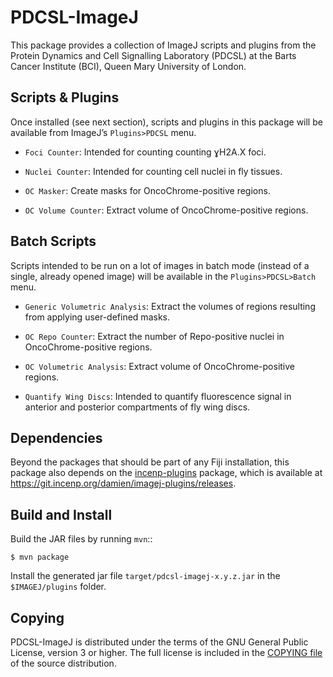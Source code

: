 PDCSL-ImageJ
============

This package provides a collection of ImageJ scripts and plugins from
the Protein Dynamics and Cell Signalling Laboratory (PDCSL) at the Barts
Cancer Institute (BCI), Queen Mary University of London.


Scripts & Plugins
-----------------

Once installed (see next section), scripts and plugins in this package
will be available from ImageJ’s `Plugins>PDCSL` menu.

* `Foci Counter`: Intended for counting counting ɣH2A.X foci.

* `Nuclei Counter`: Intended for counting cell nuclei in fly tissues.

* `OC Masker`: Create masks for OncoChrome-positive regions.

* `OC Volume Counter`: Extract volume of OncoChrome-positive regions.


Batch Scripts
-------------

Scripts intended to be run on a lot of images in batch mode (instead of
a single, already opened image) will be available in the
`Plugins>PDCSL>Batch` menu.

* `Generic Volumetric Analysis`: Extract the volumes of regions
  resulting from applying user-defined masks.
  
* `OC Repo Counter`: Extract the number of Repo-positive nuclei in
  OncoChrome-positive regions.
  
* `OC Volumetric Analysis`: Extract volume of OncoChrome-positive
  regions.
  
* `Quantify Wing Discs`: Intended to quantify fluorescence signal in
  anterior and posterior compartments of fly wing discs.


Dependencies
------------

Beyond the packages that should be part of any Fiji installation, this
package also depends on the
[incenp-plugins](https://incenp.org/dvlpt/imagej-plugins/) package,
which is available at
<https://git.incenp.org/damien/imagej-plugins/releases>.


Build and Install
-----------------

Build the JAR files by running `mvn`::

```
$ mvn package
```

Install the generated jar file `target/pdcsl-imagej-x.y.z.jar` in the
`$IMAGEJ/plugins` folder.


Copying
-------

PDCSL-ImageJ is distributed under the terms of the GNU General Public
License, version 3 or higher. The full license is included in the
[COPYING file](COPYING) of the source distribution.
